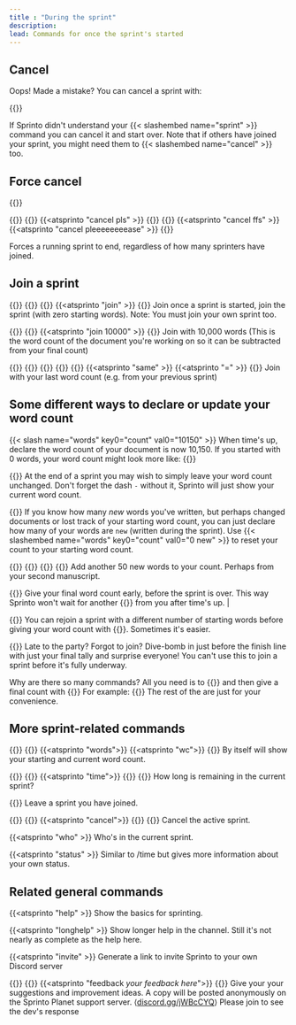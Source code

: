 ```yaml
---
title : "During the sprint"
description: 
lead: Commands for once the sprint's started
---
```


## Cancel

Oops! Made a mistake? You can cancel a sprint with:

{{<slash name="cancel" >}}
<br>

If Sprinto didn't understand your {{< slashembed name="sprint" >}} command you can cancel it and start over. Note that if others have joined your sprint, you might need them to {{< slashembed name="cancel" >}} too.

## Force cancel

{{<tag-mc>}}

{{<slash name="admin-force-cancel" >}} 
{{<alts>}}
{{<atsprinto "cancel pls" >}} 
{{<slash name="cancel" key0="please" val0="True" >}} 
{{<slash name="sprint" key0="options" val0="cancel pls" >}} 
{{<atsprinto "cancel ffs" >}} 
{{<atsprinto "cancel pleeeeeeeease" >}} 
{{</alts>}}

Forces a running sprint to end, regardless of how many sprinters have joined.

## Join a sprint
{{<slash name="join" >}}
{{<alts>}}
{{<slash name="join" key0="count" val0="0" >}}
{{<atsprinto "join" >}} 
{{</alts>}}
Join once a sprint is started, join the sprint (with zero starting words). Note: You must join your own sprint too.

{{<slash name="join" key0="count" val0="10000" >}}
{{<alts>}}
{{<atsprinto "join 10000" >}} 
{{</alts>}}
Join with 10,000 words (This is the word count of the document you're working on so it can be subtracted from your final count)

{{<slash name="same" >}}
{{<alts>}}
{{<slash name="join" key0="count" val0="same" >}}
{{<slash name="join" key0="count" val0="last" >}}
{{<slash name="join" key0="count" val0="=" >}}
{{<atsprinto "same" >}} 
{{<atsprinto "=" >}} 
{{</alts>}}
Join with your last word count (e.g. from your previous sprint)

## Some different ways to declare or update your word count
{{< slash name="words" key0="count" val0="10150" >}}
When time's up, declare the word count of your document is now 10,150. If you started with 0 words, your word count might look more like: {{<slashembed name="words" key0="count" val0="150" >}}

{{<slash name="words" key0="count" val0="\-" >}}
At the end of a sprint you may wish to simply leave your word count unchanged. Don't forget the dash `-` without it, Sprinto will just show your current word count.

{{<slash name="words" key0="count" val0="150 new" >}}
If you know how many _new_ words you've written, but perhaps changed documents or lost track of your starting word count, you can just declare how many of your words are `new` (written during the sprint). Use {{< slashembed name="words" key0="count" val0="0 new" >}} to reset your count to your starting word count.

{{<slash name="words" key0="count" val0="+50" >}}
{{<alts>}}
{{<slash name="words" key0="count" val0="add 50" >}}
{{</alts>}}
Add another 50 new words to your count. Perhaps from your second manuscript. 

{{<slash name="words" key0="count" val0="10150 final" >}}
Give your final word count early, before the sprint is over. This way Sprinto won't wait for another {{<slashembed name="words">}} from you after time's up. |

{{<slash name="join" key0="count" val0="15000" >}}
You can rejoin a sprint with a different number of starting words before giving your word count with {{<slashembed name="words">}}. Sometimes it's easier. 

{{<slash name="join" key0="count" val0="just 200 final" >}}
Late to the party? Forgot to join? Dive-bomb in just before the finish line with just your final tally and surprise everyone! You can't use this to join a sprint before it's fully underway. 

Why are there so many commands? All you need is to
{{<slash name="join" >}}
and then give a final count with 
{{<slash name="words" key0="count" val0="_your word count_">}}
For example:
{{<slash name="words" key0="count" val0="150">}}
The rest of the are just for your convenience.

## More sprint-related commands

{{<slash name="words" >}}
{{<alts>}}
{{<atsprinto "words">}}
{{<atsprinto "wc">}}
{{</alts>}}
By itself will show your starting and current word count.

{{<slash name="time" >}}
{{<alts>}}
{{<atsprinto "time">}}
{{<slash name="sprint" key0="options" val0="time" >}}
{{</alts>}}
How long is remaining in the current sprint?

{{<slash name="leave" >}}
Leave a sprint you have joined.

{{<slash name="cancel" >}}
{{<alts>}}
{{<atsprinto "cancel">}}
{{<slash name="sprint" key0="options" val0="cancel" >}}
{{</alts>}}
Cancel the active sprint.

{{<atsprinto "who" >}}
Who's in the current sprint.

{{<atsprinto "status" >}}
Similar to /time but gives more information about your own status.

## Related general commands

{{<atsprinto "help" >}}
Show the basics for sprinting.

{{<atsprinto "longhelp" >}}
Show longer help in the channel. Still it's not nearly as complete as the help here.

{{<atsprinto "invite" >}}
Generate a link to invite Sprinto to your own Discord server

{{<slash name="feedback" >}}
{{<alts>}}
{{<atsprinto "feedback _your feedback here_">}}
{{</alts>}}
Give your your suggestions and improvement ideas. A copy will be posted anonymously on the Sprinto Planet support server. ⟨[discord.gg/jWBcCYQ](https://discord.gg/jWBcCYQ)⟩ Please join to see the dev's response

